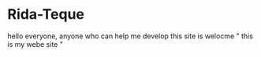 # Rida-Teque
hello everyone, anyone who can help me develop this site is welocme " this is my webe site "
